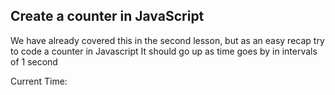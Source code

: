 ## Create a counter in JavaScript

We have already covered this in the second lesson, but as an easy recap try to code a counter in Javascript
It should go up as time goes by in intervals of 1 second
<!Doctype html>
<body>
<script>
function counter(){
    date = new Date()
    time = date.toTimeString()
    document.getElementById('hi').innerHTML = time
}
setInterval(counter,1000)
</script>
<p id='hi'>Current Time: </p>
</body>
